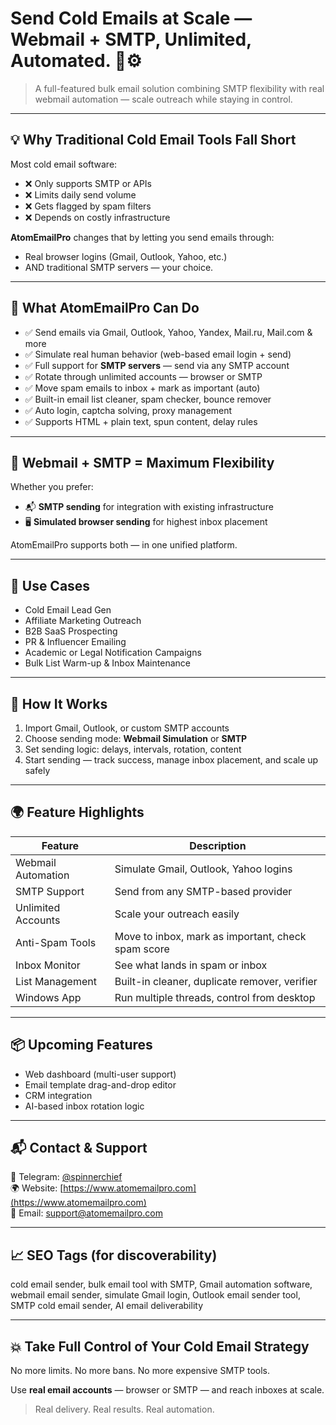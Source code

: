 # Send Cold Emails at Scale — Webmail + SMTP, Unlimited, Automated. 📩⚙️

> A full-featured bulk email solution combining SMTP flexibility with real webmail automation — scale outreach while staying in control.

---

## 💡 Why Traditional Cold Email Tools Fall Short

Most cold email software:
- ❌ Only supports SMTP or APIs
- ❌ Limits daily send volume
- ❌ Gets flagged by spam filters
- ❌ Depends on costly infrastructure

**AtomEmailPro** changes that by letting you send emails through:
- Real browser logins (Gmail, Outlook, Yahoo, etc.)
- AND traditional SMTP servers — your choice.

---

## 🚀 What AtomEmailPro Can Do

- ✅ Send emails via Gmail, Outlook, Yahoo, Yandex, Mail.ru, Mail.com & more  
- ✅ Simulate real human behavior (web-based email login + send)  
- ✅ Full support for **SMTP servers** — send via any SMTP account  
- ✅ Rotate through unlimited accounts — browser or SMTP  
- ✅ Move spam emails to inbox + mark as important (auto)  
- ✅ Built-in email list cleaner, spam checker, bounce remover  
- ✅ Auto login, captcha solving, proxy management  
- ✅ Supports HTML + plain text, spun content, delay rules  

---

## 🔐 Webmail + SMTP = Maximum Flexibility

Whether you prefer:
- 📬 **SMTP sending** for integration with existing infrastructure  
- 🖥️ **Simulated browser sending** for highest inbox placement

AtomEmailPro supports both — in one unified platform.

---

## 🧠 Use Cases

- Cold Email Lead Gen  
- Affiliate Marketing Outreach  
- B2B SaaS Prospecting  
- PR & Influencer Emailing  
- Academic or Legal Notification Campaigns  
- Bulk List Warm-up & Inbox Maintenance

---

## 🧪 How It Works

1. Import Gmail, Outlook, or custom SMTP accounts  
2. Choose sending mode: **Webmail Simulation** or **SMTP**  
3. Set sending logic: delays, intervals, rotation, content  
4. Start sending — track success, manage inbox placement, and scale up safely

---

## 🌍 Feature Highlights

| Feature | Description |
|--------|-------------|
| Webmail Automation | Simulate Gmail, Outlook, Yahoo logins |
| SMTP Support | Send from any SMTP-based provider |
| Unlimited Accounts | Scale your outreach easily |
| Anti-Spam Tools | Move to inbox, mark as important, check spam score |
| Inbox Monitor | See what lands in spam or inbox |
| List Management | Built-in cleaner, duplicate remover, verifier |
| Windows App | Run multiple threads, control from desktop |

---

## 📦 Upcoming Features

- Web dashboard (multi-user support)  
- Email template drag-and-drop editor  
- CRM integration  
- AI-based inbox rotation logic  

---

## 📬 Contact & Support

💬 Telegram: [@spinnerchief](https://t.me/spinnerchief)  
🌍 Website: [https://www.atomemailpro.com](https://www.atomemailpro.com)  
📩 Email: support@atomemailpro.com

---

## 📈 SEO Tags (for discoverability)

cold email sender, bulk email tool with SMTP, Gmail automation software, webmail email sender, simulate Gmail login, Outlook email sender tool, SMTP cold email sender, AI email deliverability


---

## 💥 Take Full Control of Your Cold Email Strategy

No more limits. No more bans. No more expensive SMTP tools.

Use **real email accounts** — browser or SMTP — and reach inboxes at scale.

> Real delivery. Real results. Real automation.

